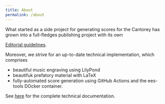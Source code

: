```yaml
---
title: About
permalink: /about
---
```


What started as a side project for generating scores for the Cantorey has grown into a full-fledges publishing project with its own

[Editorial guidelines](editorial-guidelines).

Moreover, we strive for an up-to-date technical implementation, which comprises
- beautiful music engraving using LilyPond
- beautifuk prefatory material with LaTeX
- fully-automated score generation using GitHub Actions and the ees-tools DOcker container.

See [here](technical-documentation) for the complete technical documentation.

<!-- Highlights include

- the late works of Jan Dismas Zelenka (in particular, his unprecedented *Missae ultimae*)
- a selection of the works by Baldassare Galuppi kept in Dresden
- various unpublished works by Johann Michael Haydn, many of which are collected in the [Proprium Missae](https://skafdasschaf.github.io/haydn-m-proprium-missae/) project
- several 18th century passions by C.F. Rolle and J.H. Rolle as well as G.H. Stölzel -->
